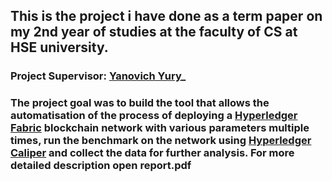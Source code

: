 ## This is the project i have done as a term paper on my 2nd year of studies at the faculty of CS at HSE university.

### Project Supervisor: [Yanovich Yury](https://www.hse.ru/en/org/persons/134005657)_

### The project goal was to build the tool that allows the automatisation of the process of deploying a [Hyperledger Fabric](https://www.hyperledger.org/projects/fabric) blockchain network with various parameters multiple times, run the benchmark on the network using [Hyperledger Caliper](https://www.hyperledger.org/projects/caliper) and collect the data for further analysis. For more detailed description open report.pdf